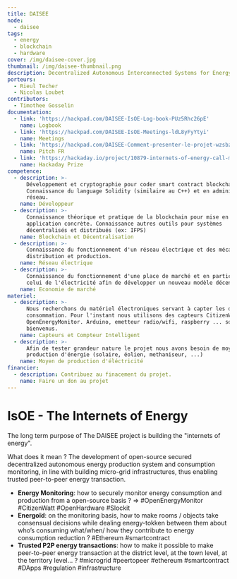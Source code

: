```yaml
---
title: DAISEE
node:
  - daisee
tags:
  - energy
  - blockchain
  - hardware
cover: /img/daisee-cover.jpg
thumbnail: /img/daisee-thumbnail.png
description: Decentralized Autonomous Interconnected Systems for Energy Efficiency
porteurs:
  - Rieul Techer
  - Nicolas Loubet
contributors:
  - Timothee Gosselin 
documentation:
  - link: 'https://hackpad.com/DAISEE-IsOE-Log-book-PUz5Rhc26pE'
    name: Logbook
  - link: 'https://hackpad.com/DAISEE-IsOE-Meetings-ldL8yFyYtyi'
    name: Meetings
  - link: 'https://hackpad.com/DAISEE-Comment-presenter-le-projet-wzsbznK1HSO'
    name: Pitch FR
  - link: 'https://hackaday.io/project/10879-internets-of-energy-call-me-daisee'
    name: Hackaday Prize
competence:
  - description: >-
      Développement et cryptographie pour coder smart contract blockchain.
      Connaissance du language Solidity (similaire au C++) et en administration
      réseau.
    name: Développeur
  - description: >-
      Connaissance théorique et pratique de la blockchain pour mise en
      application concrète. Connaissance autres outils pour systèmes
      décentralisés et distribués (ex: IFPS)
    name: Blockchain et Décentralisation
  - description: >-
      Connaissance du fonctionnement d'un réseau électrique et des mécanismes de
      distribution et production.
    name: Réseau électrique
  - description: >-
      Connaissance du fonctionnement d'une place de marché et en particulier
      celui de l'électricité afin de développer un nouveau modèle décentralisé.
    name: Economie de marché
materiel:
  - description: >-
      Nous recherchons du matériel électroniques servant à capter les données de
      consommation. Pour l'instant nous utilisons des capteurs CitizenWatt et
      OpenEnergyMonitor. Arduino, emetteur radio/wifi, raspberry ... sont les
      bienvenus.
    name: Capteurs et Compteur Intelligent
  - description: >-
      Afin de tester grandeur nature le projet nous avons besoin de moyens de
      production d'énergie (solaire, éolien, methaniseur, ...)
    name: Moyen de production d'éléctricité
financier:
  - description: Contribuez au finacement du projet.
    name: Faire un don au projet
---
```

# IsOE - The Internets of Energy

The long term purpose of The DAISEE project is building the "internets of energy".

What does it mean ? The development of open-source secured decentralized autonomous energy production system and consumption monitoring, in line with building micro-grid infrastructures, thus enabling trusted peer-to-peer energy transaction.

* **Energy Monitoring**: how to securely monitor energy consumption and production from a open-source basis ? => #OpenEnergyMonitor #CitizenWatt #OpenHardware #Slockit
* **Energoïd**: on the monitoring basis, how to make rooms / objects take consensual decisions while dealing energy-tokken between them about who’s consuming what/when/ how they contribute to energy consumption reduction ? #Ethereum #smartcontract
* **Trusted P2P energy transactions**: how to make it possible to make peer-to-peer energy transaction at the district level, at the town level, at the territory level… ? #microgrid #peertopeer #ethereum #smartcontract #DApps #regulation #infrastructure

